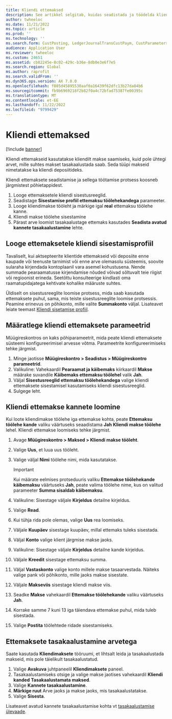 ```yaml
---
title: Kliendi ettemaksed
description: See artikkel selgitab, kuidas seadistada ja töödelda kliendi ettemakseid (nimetatakse ka kliendi deposiitideks).
author: twheeloc
ms.date: 11/21/2022
ms.topic: article
ms.prod: ''
ms.technology: ''
ms.search.form: CustPosting, LedgerJournalTransCustPaym, CustParameters
audience: Application User
ms.reviewer: twheeloc
ms.custom: 24651
ms.assetid: cb82245e-8c02-429c-b36e-8db0e3e6f7e5
ms.search.region: Global
ms.author: raprofit
ms.search.validFrom: ''
ms.dyn365.ops.version: AX 7.0.0
ms.openlocfilehash: f085d45895530aaf0a16439f62dfc13b27da84b6
ms.sourcegitcommit: fb9b6969218f2b82f0a4c72bfad75387fe00395c
ms.translationtype: MT
ms.contentlocale: et-EE
ms.lasthandoff: 11/22/2022
ms.locfileid: "9799429"
---
```

# <a name="customer-prepayments"></a>Kliendi ettemaksed

[!include [banner](../includes/banner.md)]

Kliendi ettemakseid kasutatakse kliendilt makse saamiseks, kuid pole ühtegi arvet, mille suhtes makset tasakaalustada saab. Seda tüüpi makseid nimetatakse ka kliendi deposiitideks.

Kliendi ettemaksete seadistamise ja sellega töötamise protsess koosneb järgmistest põhietappidest.

1. Looge ettemaksetele kliendi sisestusreeglid.
2. Seadistage **Sisestamise profiil ettemaksu töölehekandega** parameeter.
3. Looge kliendimakse tööleht ja märkige igal **real** ettemaksu töölehe kanne.
4. Kliendi makse töölehe sisestamine
5. Pärast arve loomist tasakaalustage ettemaks kasutades **Seadista avatud kannete tasakaalustamine** lehte.

## <a name="create-a-customer-posting-profile-for-prepayments"></a>Looge ettemaksetele kliendi sisestamisprofiil

Tavaliselt, kui aktsepteerite klientide ettemakseid või deposiite enne kaupade või teenuste tarnimist või enne arve olemasolu süsteemis, soovite sularaha kirjendada kontoplaanil vara asemel kohustusena. Nende summade pearaamatusse kirjendamise nõuded võivad sõltuvalt teie riigist või regioonist erineda. Seetõttu konsulteerige kindlasti oma raamatupidajatega kehtivate kohalike määruste suhtes.

Üldiselt on sisestusreeglite loomise protsess, mida saab kasutada ettemaksete puhul, sama, mis teiste sisestusreeglite loomise protsessis. Peamine erinevus on põhikonto, mille valite **Summakonto** väljal. Lisateavet leiate teemast [Kliendi sisetamise profiil](customer-posting-profiles.md).

## <a name="define-parameters-for-customer-prepayments"></a>Määratlege kliendi ettemaksete parameetrid

Müügireskontros on kaks põhiparameetrit, mida peate kliendi ettemaksete süsteemi konfigureerimisel arvesse võtma. Parameetrite konfigureerimiseks tehke järgmist.

1. Minge jaotisse **Müügireskontro \> Seadistus \> Müügireskontro parameetrid**.
2. Valikuline: Vahekaardil **Pearaamat ja käibemaks** kiirkaardil **Makse** määrake suvandile **Käibemaks ettemaksu töölehel** valik **Jah**.
3. Väljal **Sisestusreeglid ettemaksu töölehekandega** valige kliendi ettemaksete sisestamisel kasutamiseks kliendi sisestusreeglid.
4. Sulgege leht.

## <a name="create-customer-prepayment-vouchers"></a>Kliendi ettemakse kannete loomine

Kui loote kliendimakse töölehe iga ettemakse kohta, peate **Ettemaksu töölehe kande** valiku väärtuseks seaadistama **Jah** **Kliendi makse töölehe** lehel. Kliendi ettemakse loomiseks tehke järgmist.

1. Avage **Müügireskontro \> Maksed \> Kliendi makse tööleht**.
2. Valige **Uus**, et luua uus tööleht.
3. Valige väljal **Nimi** töölehe nimi, mida kasutatakse.

    > [!IMPORTANT]
    > Kui määrate eelmises protseduuris valiku **Ettemakse töölehekande käibemaksu** väärtuseks **Jah**, peate valima töölehe nime, kus on valitud parameeter **Summa sisaldab käibemaksu**. 

4. Valikuline: Sisestage väljale **Kirjeldus** detailne kirjeldus.
5. Valige **Read**.
6. Kui tühja rida pole olemas, valige **Uus** rea loomiseks.
7. Väljale **Kuupäev** sisestage kuupäev, millal ettemaks tuleks sisestada.
8. Väljal **Konto** valige klient järgmise makse jaoks.
9. Valikuline: Sisestage väljale **Kirjeldus** detailne kande kirjeldus.
10. Väljale **Kreedit** sisestage ettemaksu summa.
11. Väljal **Vastaskonto** valige konto millele makse tasaarvestada. Näiteks valige pank või põhikonto, mille jaoks makse sisestate.
12. Väljale **Makseviis** sisestage kliendi makse viis.
13. Seadke **Makse** vahekaardil **Ettemakse töölehekande** valiku väärtuseks **Jah**.
14. Korrake samme 7 kuni 13 iga täiendava ettemakse puhul, mida tuleb sisestada.
15. Valige **Postita** töölehtede ridade sisestamiseks.

## <a name="settle-prepayments-with-invoices"></a>Ettemaksete tasakaalustamine arvetega

Saate kasutada **Kliendimaksete** tööruumi, et lihtsalt leida ja tasakaalustada makseid, mis pole täielikult tasakaalustatud.

1. Valige **Avakuva** juhtpaneelil **Kliendimaksete** paneel.
2. Tasakaalustamiseks otsige ja valige makse jaotises vahekaardil **Kliendi kanded** **Tasakaalustamata maksed**.
3. Valige **Kannete tasakaalustamine**.
4.  **Märkige ruut** Arve jaoks ja makse jaoks, mis tasakaalustatakse.
5. Valige **Sisesta**.

Lisateavet avatud kannete tasakaalustamise kohta vt [tasakaalustamise ülevaade](/dynamics365/finance/cash-bank-management/settlement-overview).
